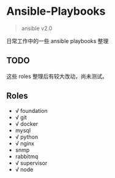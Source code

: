 Ansible-Playbooks
===

> ansible v2.0

日常工作中的一些 ansible playbooks 整理

## TODO

这些 roles 整理后有较大改动，尚未测试。


## Roles

  - √ foundation
  - √ git
  - √ docker
  - mysql
  - √ python
  - √ nginx
  - snmp
  - rabbitmq
  - √ supervisor
  - √ node

